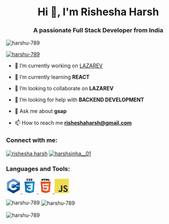 <h1 align="center">Hi 👋, I'm Rishesha Harsh</h1>
<h3 align="center">A passionate Full Stack Developer from India</h3>

<p align="left"> <img src="https://komarev.com/ghpvc/?username=harshu-789&label=Profile%20views&color=0e75b6&style=flat" alt="harshu-789" /> </p>

<p align="left"> <a href="https://github.com/ryo-ma/github-profile-trophy"><img src="https://github-profile-trophy.vercel.app/?username=harshu-789" alt="harshu-789" /></a> </p>

- 🔭 I’m currently working on [LAZAREV](https://github.com/harshu-789/lazarev)

- 🌱 I’m currently learning **REACT**

- 👯 I’m looking to collaborate on **LAZAREV**

- 🤝 I’m looking for help with **BACKEND DEVELOPMENT**

- 💬 Ask me about **gsap**

- 📫 How to reach me **risheshaharsh@gmail.com**

<h3 align="left">Connect with me:</h3>
<p align="left">
<a href="https://linkedin.com/in/rishesha harsh" target="blank"><img align="center" src="https://raw.githubusercontent.com/rahuldkjain/github-profile-readme-generator/master/src/images/icons/Social/linked-in-alt.svg" alt="rishesha harsh" height="30" width="40" /></a>
<a href="https://instagram.com/harshsinha__01" target="blank"><img align="center" src="https://raw.githubusercontent.com/rahuldkjain/github-profile-readme-generator/master/src/images/icons/Social/instagram.svg" alt="harshsinha__01" height="30" width="40" /></a>
</p>

<h3 align="left">Languages and Tools:</h3>
<p align="left"> <a href="https://www.w3schools.com/cpp/" target="_blank" rel="noreferrer"> <img src="https://raw.githubusercontent.com/devicons/devicon/master/icons/cplusplus/cplusplus-original.svg" alt="cplusplus" width="40" height="40"/> </a> <a href="https://www.w3schools.com/css/" target="_blank" rel="noreferrer"> <img src="https://raw.githubusercontent.com/devicons/devicon/master/icons/css3/css3-original-wordmark.svg" alt="css3" width="40" height="40"/> </a> <a href="https://www.w3.org/html/" target="_blank" rel="noreferrer"> <img src="https://raw.githubusercontent.com/devicons/devicon/master/icons/html5/html5-original-wordmark.svg" alt="html5" width="40" height="40"/> </a> <a href="https://developer.mozilla.org/en-US/docs/Web/JavaScript" target="_blank" rel="noreferrer"> <img src="https://raw.githubusercontent.com/devicons/devicon/master/icons/javascript/javascript-original.svg" alt="javascript" width="40" height="40"/> </a> </p>

<p><img align="left" src="https://github-readme-stats.vercel.app/api/top-langs?username=harshu-789&show_icons=true&locale=en&layout=compact" alt="harshu-789" /></p>

<p>&nbsp;<img align="center" src="https://github-readme-stats.vercel.app/api?username=harshu-789&show_icons=true&locale=en" alt="harshu-789" /></p>

<p><img align="center" src="https://github-readme-streak-stats.herokuapp.com/?user=harshu-789&" alt="harshu-789" /></p>
